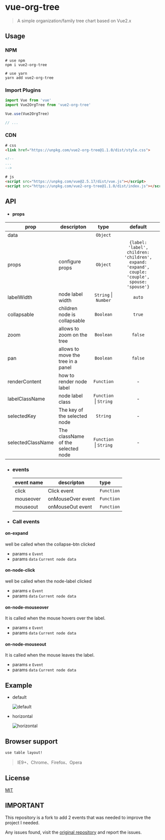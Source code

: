 # vue-org-tree

> A simple organization/family tree chart based on Vue2.x 

## Usage

### NPM

```
# use npm
npm i vue2-org-tree

# use yarn
yarn add vue2-org-tree
```
### Import Plugins

``` js
import Vue from 'vue'
import Vue2OrgTree from 'vue2-org-tree'

Vue.use(Vue2OrgTree)

// ...
```

### CDN

``` html
# css
<link href="https://unpkg.com/vue2-org-tree@1.1.0/dist/style.css">

<!--
...
-->

# js
<script src="https://unpkg.com/vue@2.5.17/dist/vue.js"></script>
<script src="https://unpkg.com/vue2-org-tree@1.1.0/dist/index.js"></script>
```


## API

  * #### props


  prop              | descripton                              | type                   | default
  ------------------|-----------------------------------------|:----------------------:|:---------------------------------------------------------:
  data              |                                         | `Object`               |
  props             |  configure props                        | `Object`               | `{label: 'label', children: 'children', expand: 'expand', couple: 'couple', spouse: 'spouse'}`
  labelWidth        |  node label width                       | `String` \| `Number`   | `auto`
  collapsable       |  children node is collapsable           | `Boolean`              | `true`
  zoom       |  allows to zoom on the tree           | `Boolean`              | `false`
  pan       |   allows  to move the tree in a panel          | `Boolean`              | `false`
  renderContent     |  how to render node label               | `Function`             |     -
  labelClassName    |  node label class                       | `Function` \| `String` |     -
  selectedKey       |  The key of the selected node           | `String`               |     -
  selectedClassName |  The className of the selected node     | `Function` \| `String` |     -



  * ### events
  
    event name        | descripton                              | type                   
    ------------------|-----------------------------------------|:----------------------
    click             |  Click event                            | `Function`            
    mouseover         |  onMouseOver event                      | `Function`            
    mouseout          |  onMouseOut event                       | `Function` 

  * ### Call events

#### on-expand
well be called when the collapse-btn clicked

- params `e` `Event`
- params `data` `Current node data`

#### on-node-click
well be called when the node-label clicked

- params `e` `Event`
- params `data` `Current node data`     

#### on-node-mouseover
It is called when the mouse hovers over the label.

- params `e` `Event`
- params `data` `Current node data`   

#### on-node-mouseout
It is called when the mouse leaves the label.

- params `e` `Event`
- params `data` `Current node data`

## Example

- default

  ![default](./images/default.png)

- horizontal

  ![horizontal](./images/horizontal.png)

## Browser support

    use table layout!

> IE9+、Chrome、Firefox、Opera

## License
[MIT](http://opensource.org/licenses/MIT)

## IMPORTANT
This repository is a fork to add 2 events that was needed to improve the project I needed.

Any issues found, visit the [original repository](https://github.com/hukaibaihu/vue-org-tree) and report the issues.
